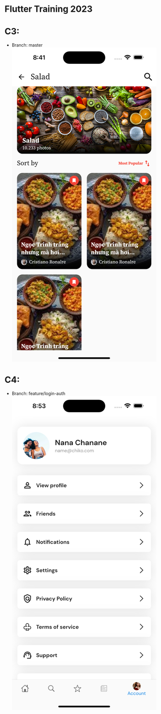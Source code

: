 # Flutter Training 2023
# C3:
- Branch: master
![image](images/c3.png)
# C4:
- Branch: feature/login-auth
![image](images/c4.png)
